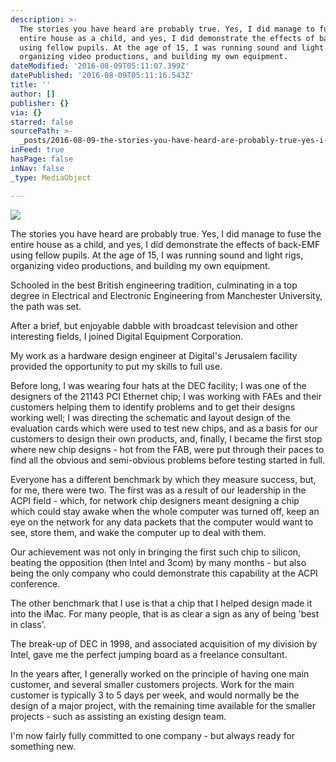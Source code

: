 ```yaml
---
description: >-
  The stories you have heard are probably true. Yes, I did manage to fuse the
  entire house as a child, and yes, I did demonstrate the effects of back-EMF
  using fellow pupils. At the age of 15, I was running sound and light rigs,
  organizing video productions, and building my own equipment.
dateModified: '2016-08-09T05:11:07.399Z'
datePublished: '2016-08-09T05:11:16.543Z'
title: ''
author: []
publisher: {}
via: {}
starred: false
sourcePath: >-
  _posts/2016-08-09-the-stories-you-have-heard-are-probably-true-yes-i-did-man.md
inFeed: true
hasPage: false
inNav: false
_type: MediaObject

---
```

![](https://the-grid-user-content.s3-us-west-2.amazonaws.com/9d3e0033-dbc6-44b0-bc4d-b7b7577a5be9.jpg)

The stories you have heard are probably true. Yes, I did manage to fuse the entire house as a child, and yes, I did demonstrate the effects of back-EMF using fellow pupils. At the age of 15, I was running sound and light rigs, organizing video productions, and building my own equipment.

Schooled in the best British engineering tradition, culminating in a top degree in Electrical and Electronic Engineering from Manchester University, the path was set.

After a brief, but enjoyable dabble with broadcast television and other interesting fields, I joined Digital Equipment Corporation.

My work as a hardware design engineer at Digital's Jerusalem facility provided the opportunity to put my skills to full use.

Before long, I was wearing four hats at the DEC facility; I was one of the designers of the 21143 PCI Ethernet chip; I was working with FAEs and their customers helping them to identify problems and to get their designs working well; I was directing the schematic and layout design of the evaluation cards which were used to test new chips, and as a basis for our customers to design their own products, and, finally, I became the first stop where new chip designs - hot from the FAB, were put through their paces to find all the obvious and semi-obvious problems before testing started in full.

Everyone has a different benchmark by which they measure success, but, for me, there were two. The first was as a result of our leadership in the ACPI field - which, for network chip designers meant designing a chip which could stay awake when the whole computer was turned off, keep an eye on the network for any data packets that the computer would want to see, store them, and wake the computer up to deal with them.

Our achievement was not only in bringing the first such chip to silicon, beating the opposition (then Intel and 3com) by many months - but also being the only company who could demonstrate this capability at the ACPI conference.

The other benchmark that I use is that a chip that I helped design made it into the iMac. For many people, that is as clear a sign as any of being 'best in class'.

The break-up of DEC in 1998, and associated acquisition of my division by Intel, gave me the perfect jumping board as a freelance consultant.

In the years after, I generally worked on the principle of having one main customer, and several smaller customers projects. Work for the main customer is typically 3 to 5 days per week, and would normally be the design of a major project, with the remaining time available for the smaller projects - such as assisting an existing design team.

I'm now fairly fully committed to one company - but always ready for something new.
